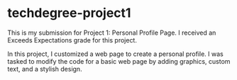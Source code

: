 # techdegree-project1

This is my submission for Project 1: Personal Profile Page.
I received an Exceeds Expectations grade for this project.

In this project, I customized a web page to create a personal profile. I was tasked to modify the code for a basic web page by adding graphics, custom text, and a stylish design.
